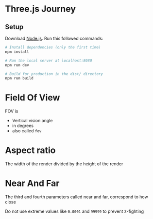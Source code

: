 # Three.js Journey

## Setup

Download [Node.js](https://nodejs.org/en/download/).
Run this followed commands:

```bash
# Install dependencies (only the first time)
npm install

# Run the local server at localhost:8080
npm run dev

# Build for production in the dist/ directory
npm run build
```

# Field Of View

FOV is

- Vertical vision angle
- in degrees
- also called `fov`

# Aspect ratio

The width of the render divided by the height of the render

# Near And Far

The third and fourth parameters called near and far, correspond to how close

Do not use extreme values like `0.0001` and `99999` to prevent z-fighting
